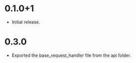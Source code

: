# 0.1.0+1

- Initial release.

# 0.3.0

- Exported the base_request_handler file from the api folder.
